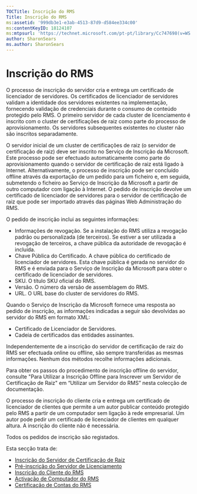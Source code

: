 ```yaml
---
TOCTitle: Inscrição do RMS
Title: Inscrição do RMS
ms:assetid: '999db3e1-e3ab-4513-87d9-d584ee334c00'
ms:contentKeyID: 18124107
ms:mtpsurl: 'https://technet.microsoft.com/pt-pt/library/Cc747698(v=WS.10)'
author: SharonSears
ms.author: SharonSears
---
```


Inscrição do RMS
================

O processo de inscrição do servidor cria e entrega um certificado de licenciador de servidores. Os certificados de licenciador de servidores validam a identidade dos servidores existentes na implementação, fornecendo validação de credenciais durante o consumo de conteúdo protegido pelo RMS. O primeiro servidor de cada cluster de licenciamento é inscrito com o cluster de certificações de raiz como parte do processo de aprovisionamento. Os servidores subsequentes existentes no cluster não são inscritos separadamente.

O servidor inicial de um cluster de certificações de raiz (o servidor de certificação de raiz) deve ser inscrito no Serviço de Inscrição da Microsoft. Este processo pode ser efectuado automaticamente como parte do aprovisionamento quando o servidor de certificação de raiz está ligado à Internet. Alternativamente, o processo de inscrição pode ser concluído offline através da exportação de um pedido para um ficheiro e, em seguida, submetendo o ficheiro ao Serviço de Inscrição da Microsoft a partir de outro computador com ligação à Internet. O pedido de inscrição devolve um certificado de licenciador de servidores para o servidor de certificação de raiz que pode ser importado através das páginas Web Administração do RMS.

O pedido de inscrição inclui as seguintes informações:

-   Informações de revogação. Se a instalação do RMS utiliza a revogação padrão ou personalizada (de terceiros). Se estiver a ser utilizada a revogação de terceiros, a chave pública da autoridade de revogação é incluída.
-   Chave Pública do Certificado. A chave pública do certificado de licenciador de servidores. Esta chave pública é gerada no servidor do RMS e é enviada para o Serviço de Inscrição da Microsoft para obter o certificado de licenciador de servidores.
-   SKU. O título SKU oficial do RMS.
-   Versão. O número da versão de assemblagem do RMS.
-   URL. O URL base do cluster de servidores do RMS.

Quando o Serviço de Inscrição da Microsoft fornece uma resposta ao pedido de inscrição, as informações indicadas a seguir são devolvidas ao servidor do RMS em formato XML:

-   Certificado de Licenciador de Servidores.
-   Cadeia de certificados das entidades assinantes.

Independentemente de a inscrição do servidor de certificação de raiz do RMS ser efectuada online ou offline, são sempre transferidas as mesmas informações. Nenhum dos métodos recolhe informações adicionais.

Para obter os passos do procedimento de inscrição offline do servidor, consulte "Para Utilizar a Inscrição Offline para Inscrever um Servidor de Certificação de Raiz" em “Utilizar um Servidor do RMS” nesta colecção de documentação.

O processo de inscrição do cliente cria e entrega um certificado de licenciador de clientes que permite a um autor publicar conteúdo protegido pelo RMS a partir de um computador sem ligação à rede empresarial. Um autor pode pedir um certificado de licenciador de clientes em qualquer altura. A inscrição do cliente não é necessária.

Todos os pedidos de inscrição são registados.

Esta secção trata de:

-   [Inscrição do Servidor de Certificação de Raiz](https://technet.microsoft.com/f08bc919-f090-4843-b2ce-b40d558012ce)
-   [Pré-inscrição do Servidor de Licenciamento](https://technet.microsoft.com/7bc63397-9186-464c-8824-867038adce9b)
-   [Inscrição do Cliente do RMS](https://technet.microsoft.com/9c1d07bf-7235-4694-8291-ac2e5b221f4a)
-   [Activação de Computador do RMS](https://technet.microsoft.com/09a0d631-9860-477f-9d10-df61b3bfe125)
-   [Certificação de Contas do RMS](https://technet.microsoft.com/c9a385c5-6dbb-47f5-a80f-69718e6f9deb)
